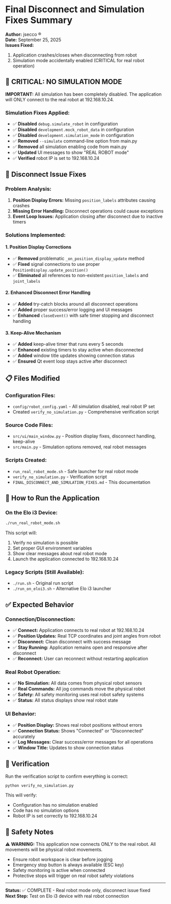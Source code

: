 # Final Disconnect and Simulation Fixes Summary

**Author:** jsecco ®  
**Date:** September 25, 2025  
**Issues Fixed:**
1. Application crashes/closes when disconnecting from robot
2. Simulation mode accidentally enabled (CRITICAL for real robot operation)

## 🚨 CRITICAL: NO SIMULATION MODE

**IMPORTANT:** All simulation has been completely disabled. The application will ONLY connect to the real robot at 192.168.10.24.

### Simulation Fixes Applied:
- ✅ **Disabled** `debug.simulate_robot` in configuration
- ✅ **Disabled** `development.mock_robot_data` in configuration  
- ✅ **Disabled** `development.simulation_mode` in configuration
- ✅ **Removed** `--simulate` command-line option from main.py
- ✅ **Removed** all simulation enabling code from main.py
- ✅ **Updated** UI messages to show "REAL ROBOT mode"
- ✅ **Verified** robot IP is set to 192.168.10.24

## 🔧 Disconnect Issue Fixes

### Problem Analysis:
1. **Position Display Errors:** Missing `position_labels` attributes causing crashes
2. **Missing Error Handling:** Disconnect operations could cause exceptions
3. **Event Loop Issues:** Application closing after disconnect due to inactive timers

### Solutions Implemented:

#### 1. Position Display Corrections
- ✅ **Removed** problematic `_on_position_display_update` method
- ✅ **Fixed** signal connections to use proper `PositionDisplay.update_position()`
- ✅ **Eliminated** all references to non-existent `position_labels` and `joint_labels`

#### 2. Enhanced Disconnect Error Handling
- ✅ **Added** try-catch blocks around all disconnect operations
- ✅ **Added** proper success/error logging and UI messages
- ✅ **Enhanced** `closeEvent()` with safe timer stopping and disconnect handling

#### 3. Keep-Alive Mechanism  
- ✅ **Added** keep-alive timer that runs every 5 seconds
- ✅ **Enhanced** existing timers to stay active when disconnected
- ✅ **Added** window title updates showing connection status
- ✅ **Ensured** Qt event loop stays active after disconnect

## 📋 Files Modified

### Configuration Files:
- `config/robot_config.yaml` - All simulation disabled, real robot IP set
- Created `verify_no_simulation.py` - Comprehensive verification script

### Source Code Files:
- `src/ui/main_window.py` - Position display fixes, disconnect handling, keep-alive
- `src/main.py` - Simulation options removed, real robot messages

### Scripts Created:
- `run_real_robot_mode.sh` - Safe launcher for real robot mode
- `verify_no_simulation.py` - Verification script
- `FINAL_DISCONNECT_AND_SIMULATION_FIXES.md` - This documentation

## 🎯 How to Run the Application

### On the Elo i3 Device:
```bash
./run_real_robot_mode.sh
```

This script will:
1. Verify no simulation is possible
2. Set proper GUI environment variables
3. Show clear messages about real robot mode
4. Launch the application connected to 192.168.10.24

### Legacy Scripts (Still Available):
- `./run.sh` - Original run script
- `./run_on_eloi3.sh` - Alternative Elo i3 launcher

## ✅ Expected Behavior

### Connection/Disconnection:
- ✅ **Connect:** Application connects to real robot at 192.168.10.24
- ✅ **Position Updates:** Real TCP coordinates and joint angles from robot
- ✅ **Disconnect:** Clean disconnect with success message
- ✅ **Stay Running:** Application remains open and responsive after disconnect
- ✅ **Reconnect:** User can reconnect without restarting application

### Real Robot Operation:
- ✅ **No Simulation:** All data comes from physical robot sensors
- ✅ **Real Commands:** All jog commands move the physical robot
- ✅ **Safety:** All safety monitoring uses real robot safety systems
- ✅ **Status:** All status displays show real robot state

### UI Behavior:
- ✅ **Position Display:** Shows real robot positions without errors
- ✅ **Connection Status:** Shows "Connected" or "Disconnected" accurately  
- ✅ **Log Messages:** Clear success/error messages for all operations
- ✅ **Window Title:** Updates to show connection status

## 🧪 Verification

Run the verification script to confirm everything is correct:
```bash
python verify_no_simulation.py
```

This will verify:
- Configuration has no simulation enabled
- Code has no simulation options
- Robot IP is set correctly to 192.168.10.24

## 🚨 Safety Notes

⚠️ **WARNING:** This application now connects ONLY to the real robot. All movements will be physical robot movements.

- Ensure robot workspace is clear before jogging
- Emergency stop button is always available (ESC key)
- Safety monitoring is active when connected
- Protective stops will trigger on real robot safety violations

---

**Status:** ✅ COMPLETE - Real robot mode only, disconnect issue fixed  
**Next Step:** Test on Elo i3 device with real robot connection
